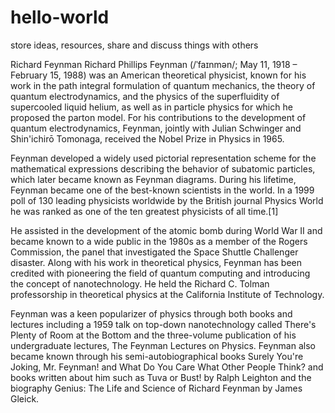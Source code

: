 # hello-world
store ideas, resources, share and discuss things with others

Richard Feynman
Richard Phillips Feynman (/ˈfaɪnmən/; May 11, 1918 – February 15, 1988) was an American theoretical physicist, known for his work in the path integral formulation of quantum mechanics, the theory of quantum electrodynamics, and the physics of the superfluidity of supercooled liquid helium, as well as in particle physics for which he proposed the parton model. For his contributions to the development of quantum electrodynamics, Feynman, jointly with Julian Schwinger and Shin'ichirō Tomonaga, received the Nobel Prize in Physics in 1965.

Feynman developed a widely used pictorial representation scheme for the mathematical expressions describing the behavior of subatomic particles, which later became known as Feynman diagrams. During his lifetime, Feynman became one of the best-known scientists in the world. In a 1999 poll of 130 leading physicists worldwide by the British journal Physics World he was ranked as one of the ten greatest physicists of all time.[1]

He assisted in the development of the atomic bomb during World War II and became known to a wide public in the 1980s as a member of the Rogers Commission, the panel that investigated the Space Shuttle Challenger disaster. Along with his work in theoretical physics, Feynman has been credited with pioneering the field of quantum computing and introducing the concept of nanotechnology. He held the Richard C. Tolman professorship in theoretical physics at the California Institute of Technology.

Feynman was a keen popularizer of physics through both books and lectures including a 1959 talk on top-down nanotechnology called There's Plenty of Room at the Bottom and the three-volume publication of his undergraduate lectures, The Feynman Lectures on Physics. Feynman also became known through his semi-autobiographical books Surely You're Joking, Mr. Feynman! and What Do You Care What Other People Think? and books written about him such as Tuva or Bust! by Ralph Leighton and the biography Genius: The Life and Science of Richard Feynman by James Gleick.
